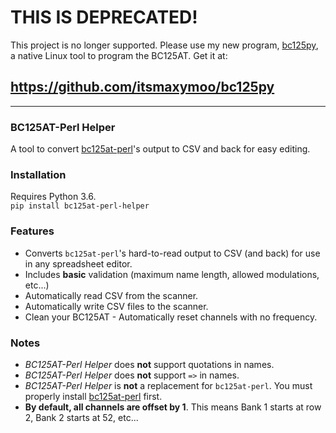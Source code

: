 # THIS IS DEPRECATED!

This project is no longer supported. Please use my new program,
[bc125py](https://github.com/itsmaxymoo/bc125py), a native Linux
tool to program the BC125AT. Get it at:

## https://github.com/itsmaxymoo/bc125py

---

### BC125AT-Perl Helper

A tool to convert [bc125at-perl](http://www.rikus.org/bc125at-perl)'s output to CSV and back for easy editing.

### Installation
Requires Python 3.6.  
`pip install bc125at-perl-helper`

### Features
* Converts `bc125at-perl`'s hard-to-read output to CSV (and back) for use in any spreadsheet editor.
* Includes **basic** validation (maximum name length, allowed modulations, etc...)
* Automatically read CSV from the scanner.
* Automatically write CSV files to the scanner.
* Clean your BC125AT - Automatically reset channels with no frequency.

### Notes
* *BC125AT-Perl Helper* does **not** support quotations in names.
* *BC125AT-Perl Helper* does **not** support `=>` in names.
* *BC125AT-Perl Helper* is **not** a replacement for `bc125at-perl`. You must properly install [bc125at-perl](http://www.rikus.org/bc125at-perl) first.
* **By default, all channels are offset by 1**. This means Bank 1 starts at row 2, Bank 2 starts at 52, etc...